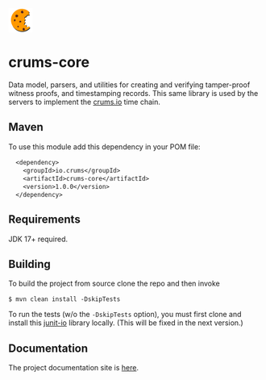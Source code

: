 
<img src="./docs/logo.png"/>

crums-core
==========

Data model, parsers, and utilities for creating and verifying tamper-proof witness proofs,
and timestamping records. This same library is used by the servers to implement
the [crums.io](https://crums.io) time chain.

## Maven

To use this module add this dependency in your POM file:

```
  <dependency>
    <groupId>io.crums</groupId>
    <artifactId>crums-core</artifactId>
    <version>1.0.0</version>
  </dependency>
```

## Requirements

JDK 17+ required.

## Building


To build the project from source clone the repo and then invoke

```
$ mvn clean install -DskipTests
```

To run the tests (w/o the `-DskipTests` option), you must first clone and install this
[junit-io](https://github.com/gnahraf/junit-io) library locally.
(This will be fixed in the next version.)

## Documentation

The project documentation site is [here](https://crums-io.github.io/crums-pub/).


